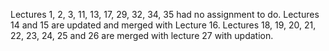 Lectures 1, 2, 3, 11, 13, 17, 29, 32, 34, 35 had no assignment to do.
Lectures 14 and 15 are updated and merged with Lecture 16.
Lectures 18, 19, 20, 21, 22, 23, 24, 25 and 26 are merged with lecture 27 with updation.

